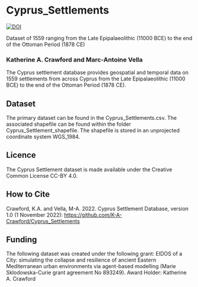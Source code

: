 # Cyprus_Settlements
[![DOI](https://zenodo.org/badge/{github_K-A-Crawford}.svg)](https://zenodo.org/badge/latestdoi/{github_K-A-Crawford})

Dataset of 1559 ranging from the Late Epipalaeolithic (11000 BCE) to the end of the Ottoman Period (1878 CE)

### Katherine A. Crawford and Marc-Antoine Vella

The Cyprus settlement database provides geospatial and temporal data on 1559 settlements from across Cyprus from the Late Epipalaeolithic (11000 BCE) to the end of the Ottoman Period (1878 CE). 

## Dataset
The primary dataset can be found in the Cyprus_Settlements.csv. The associated shapefile can be found within the folder Cyprus_Settlement_shapefile. The shapefile is stored in an unprojected coordinate system WGS_1984.  

## Licence

The Cyprus Settlement dataset is made available under the Creative Common License CC-BY 4.0.

## How to Cite
Crawford, K.A. and Vella, M-A. 2022. Cyprus Settlement Database, version 1.0 (1 November 2022): https://github.com/K-A-Crawford/Cyprus_Settlements

## Funding
The following dataset was created under the following grant:
EIDOS of a City: simulating the collapse and resilience of ancient Eastern Mediterranean urban environments via agent-based modelling
(Marie Sklodowska-Curie grant agreement No 893249).
Award Holder: Katherine A. Crawford
